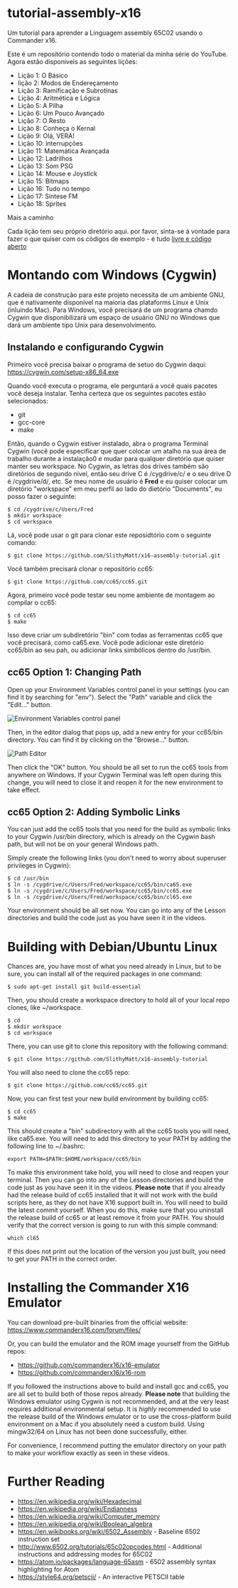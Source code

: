 # tutorial-assembly-x16

Um tutorial para aprender a Linguagem assembly 65C02 usando o Commander x16.

Este é um repositório contendo todo o material da minha série do YouTube. Agora
estão disponíveis as seguintes lições:

- Lição 1: O Básico
- lição 2: Modos de Endereçamento
- Lição 3: Ramificação e Subrotinas
- Lição 4: Aritmética e Lógica
- Lição 5: A Pilha
- Lição 6: Um Pouco Avançado
- Lição 7: O Resto
- Lição 8: Conheça o Kernal
- Lição 9: Olá, VERA!
- Lição 10: interrupções
- Lição 11: Matemática Avançada
- Lição 12: Ladrilhos
- Lição 13: Som PSG
- Lição 14: Mouse e Joystick
- Lição 15: Bitmaps
- Lição 16: Tudo no tempo
- Lição 17: Síntese FM
- Lição 18: Sprites

Mais a caminho

Cada lição tem seu próprio diretório aqui. por favor, sinta-se á vontade para
fazer o que quiser com os códigos de exemplo - é tudo [livre e código aberto](LICENSE)

# Montando com Windows (Cygwin)

A cadeia de construção para este projeto necessita de um ambiente GNU, que é
nativamente disponível na maioria das plataforms Linux e Unix (inluindo Mac). Para
Windows, você precisará de um programa chamdo Cygwin que disponibilizará um espaço
de usuário GNU no Windows que dará um ambiente tipo Unix para desenvolvimento.

## Instalando e configurando Cygwin

Primeiro você precisa baixar o programa de setuo do Cygwin daqui:
https://cygwin.com/setup-x86_64.exe


Quando você executa o programa, ele perguntará a você quais pacotes vocẽ deseja instalar.
Tenha certeza que os seguintes pacotes estão selecionados:

- git
- gcc-core
- make

Então, quando o Cygwin estiver instalado, abra o programa Terminal Cygwin (você
pode especificar que quer colocar um atalho na sua área de trabalho durante a
instalação0 e mudar para qualquer diretório que quiser manter seu workspace.
No Cygwin, as letras dos drives também são diretórios de segundo nível, então
seu drive C é /cygdrive/c/ e o seu drive D é /cygdrive/d/, etc. Se meu nome
de usuário é **Fred** e eu quiser colocar um diretório "workspace" em meu
perfil ao lado do dietório "Documents", eu posso fazer o seguinte:

```
$ cd /cygdrive/c/Users/Fred
$ mkdir workspace
$ cd workspace
```

Lá, você pode usar o git para clonar este reposidtório com o seguinte comando:

```
$ git clone https://github.com/SlithyMatt/x16-assembly-tutorial.git
```

Você também precisará clonar o repositório cc65:


```
$ git clone https://github.com/cc65/cc65.git
```

Agora, primeiro você pode testar seu nome ambiente de montagem ao compilar o cc65:


```
$ cd cc65
$ make
```

Isso deve criar um subdiretório "bin" com todas as ferramentas cc65 que você precisará,
como ca65.exe. Você pode adicionar este diretório cc65/bin ao seu pah, ou adicionar
links simbólicos dentro do /usr/bin.

## cc65 Option 1: Changing Path

Open up your Environment Variables control panel in your settings (you can find it by searching for "env"). Select the "Path" variable and click the "Edit..." button.

![Environment Variables control panel](env.png)

Then, in the editor dialog that pops up, add a new entry for your cc65/bin directory.
You can find it by clicking on the "Browse..." button.

![Path Editor](path.png)

Then click the "OK" button. You should be all set to run the cc65 tools from anywhere on Windows.
If your Cygwin Terminal was left open during this change, you will need to close it
and reopen it for the new environment to take effect.

## cc65 Option 2: Adding Symbolic Links

You can just add the cc65 tools that you need for the build as symbolic links to your Cygwin /usr/bin directory, which is already on the Cygwin bash path, but will not be on your general Windows
path.

Simply create the following links (you don't need to worry about superuser privileges in Cygwin):

```
$ cd /usr/bin
$ ln -s /cygdrive/c/Users/Fred/workspace/cc65/bin/ca65.exe
$ ln -s /cygdrive/c/Users/Fred/workspace/cc65/bin/cc65.exe
$ ln -s /cygdrive/c/Users/Fred/workspace/cc65/bin/cl65.exe
```

Your environment should be all set now.
You can go into any of the Lesson directories and build the code just as you
have seen it in the videos.

# Building with Debian/Ubuntu Linux

Chances are, you have most of what you need already in Linux, but to be sure,
you can install all of the required packages in one command:

```
$ sudo apt-get install git build-essential
```

Then, you should create a workspace directory to hold all of your local repo
clones, like ~/workspace.

```
$ cd
$ mkdir workspace
$ cd workspace
```

There, you can use git to clone this repository with the following command:

```
$ git clone https://github.com/SlithyMatt/x16-assembly-tutorial
```

You will also need to clone the cc65 repo:

```
$ git clone https://github.com/cc65/cc65.git
```

Now, you can first test your new build environment by building cc65:

```
$ cd cc65
$ make
```

This should create a "bin" subdirectory with all the cc65 tools you will need,
like ca65.exe. You will need to add this directory to your PATH by adding the following
line to ~/.bashrc:

```
export PATH=$PATH:$HOME/workspace/cc65/bin
```

To make this environment take hold, you will need to close and reopen your terminal.
Then you can go into any of the Lesson directories and build the code just as you
have seen it in the videos. **Please note** that if you already had the release
build of cc65 installed that it will not work with the build scripts here, as
they do not have X16 support built in. You will need to build the latest commit
yourself. When you do this, make sure that you uninstall the release build of
cc65 or at least remove it from your PATH. You should verify that the correct
version is going to run with this simple command:

```
which cl65
```

If this does not print out the location of the version you just built, you need
to get your PATH in the correct order.

# Installing the Commander X16 Emulator

You can download pre-built binaries from the official website: https://www.commanderx16.com/forum/files/

Or, you can build the emulator and the ROM image yourself from the GitHub repos:
- https://github.com/commanderx16/x16-emulator
- https://github.com/commanderx16/x16-rom

If you followed the instructions above to build and install gcc and cc65, you are all
set to build both of those repos already. **Please note** that building the Windows emulator
using Cygwin is not recommended, and at the very least requires additional
environmental setup. It is *highly* recommended to use the release build of the
Windows emulator or to use the cross-platform build environment on a Mac if you
absolutely need a custom build. Using
mingw32/64 on Linux has not been done successfully, either.

For convenience, I recommend putting the emulator directory on your path to make your
workflow exactly as seen in these videos.

# Further Reading

- https://en.wikipedia.org/wiki/Hexadecimal
- https://en.wikipedia.org/wiki/Endianness
- https://en.wikipedia.org/wiki/Computer_memory
- https://en.wikipedia.org/wiki/Boolean_algebra
- https://en.wikibooks.org/wiki/6502_Assembly   - Baseline 6502 instruction set
- http://www.6502.org/tutorials/65c02opcodes.html  - Additional instructions and addressing modes for 65C02
- https://atom.io/packages/language-65asm - 6502 assembly syntax highlighting for Atom
- https://style64.org/petscii/ - An interactive PETSCII table
